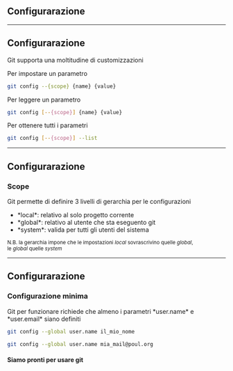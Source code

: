 ## Configurarazione

----

## Configurarazione

Git supporta una moltitudine di customizzazioni

<p class="fragment" data-fragment-index="1">Per impostare un parametro</p>

```bash
git config --{scope} {name} {value}
```
<!-- .element: class="fragment" data-fragment-index="1" -->

<p class="fragment" data-fragment-index="2">Per leggere un parametro</p>

```bash
git config [--{scope}] {name} {value}
```
<!-- .element: class="fragment" data-fragment-index="2" -->

<p class="fragment" data-fragment-index="3">Per ottenere tutti i parametri</p>

```bash
git config [--{scope}] --list
```
<!-- .element: class="fragment" data-fragment-index="3" -->

----

## Configurarazione

### Scope

<p class="fragment">Git permette di definire 3 livelli di gerarchia per le configurazioni</p>

<ul>
    <li class="fragment">*local*: relativo al solo progetto corrente</li>
    <li class="fragment">*global*: relativo al utente che sta eseguento git</li>
    <li class="fragment">*system*: valida per tutti gli utenti del sistema</li>
</ul>

<small class="fragment">N.B. la gerarchia impone che le impostazioni *local* sovrascrivino quelle *global*,<br/> le *global* quelle *system*</small>

----

## Configurarazione

### Configurazione minima

<p class="fragment">Git per funzionare richiede che almeno i parametri *user.name* e *user.email* siano definiti

```bash
git config --global user.name il_mio_nome
```
<!-- .element: class="fragment" -->
```bash
git config --global user.name mia_mail@poul.org
```
<!-- .element: class="fragment" -->

#### Siamo pronti per usare git <!-- .element: class="fragment" -->
